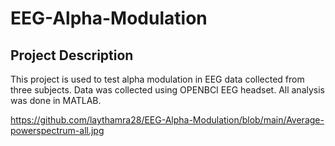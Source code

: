 # EEG-Alpha-Modulation

## Project Description 
This project is used to test alpha modulation in EEG data collected from three subjects. Data was collected using OPENBCI EEG headset. All analysis was done in MATLAB.


https://github.com/laythamra28/EEG-Alpha-Modulation/blob/main/Average-powerspectrum-all.jpg
